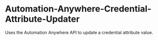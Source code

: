 # Automation-Anywhere-Credential-Attribute-Updater
Uses the Automation Anywhere API to update a credential attribute value.
